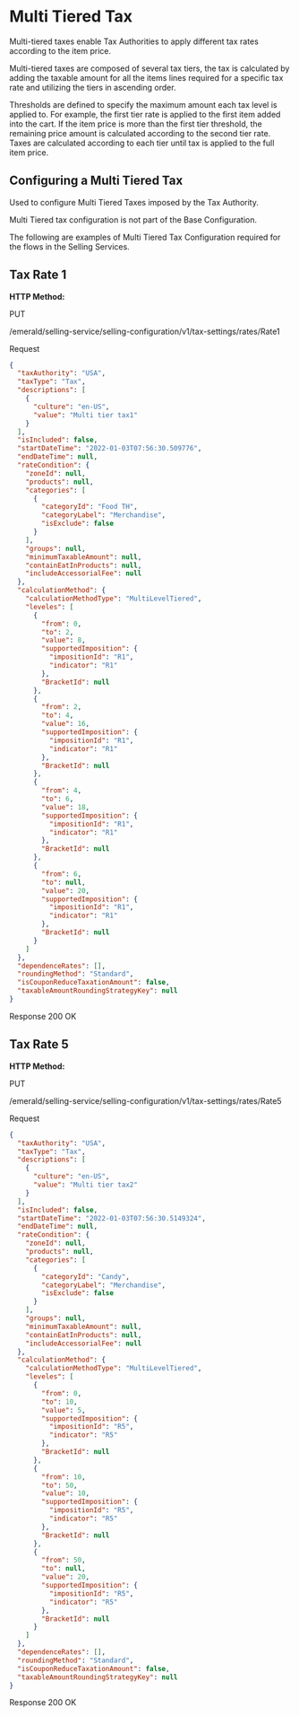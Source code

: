 # Multi Tiered Tax

Multi-tiered taxes enable Tax Authorities to apply different tax rates according to the item price.

Multi-tiered taxes are composed of several tax tiers, the tax is calculated by adding the taxable amount for all the items lines required for a specific tax rate and utilizing the tiers in ascending order.

Thresholds are defined to specify the maximum amount each tax level is applied to. For example, the first tier rate is applied to the first item added into the cart. If the item price is more than the first tier threshold, the remaining price amount is calculated according to the second tier rate. Taxes are calculated according to each tier until tax is applied to the full item price.

## Configuring a Multi Tiered Tax

Used to configure Multi Tiered Taxes imposed by the Tax Authority.

Multi Tiered tax configuration is not part of the Base Configuration.

The following are examples of Multi Tiered Tax Configuration required for the flows in the Selling Services.

## Tax Rate 1

**HTTP Method:**

PUT

/emerald/selling-service/selling-configuration/v1/tax-settings/rates/Rate1

Request

```json
{
  "taxAuthority": "USA",
  "taxType": "Tax",
  "descriptions": [
    {
      "culture": "en-US",
      "value": "Multi tier tax1"
    }
  ],
  "isIncluded": false,
  "startDateTime": "2022-01-03T07:56:30.509776",
  "endDateTime": null,
  "rateCondition": {
    "zoneId": null,
    "products": null,
    "categories": [
      {
        "categoryId": "Food TH",
        "categoryLabel": "Merchandise",
        "isExclude": false
      }
    ],
    "groups": null,
    "minimumTaxableAmount": null,
    "containEatInProducts": null,
    "includeAccessorialFee": null
  },
  "calculationMethod": {
    "calculationMethodType": "MultiLevelTiered",
    "leveles": [
      {
        "from": 0,
        "to": 2,
        "value": 8,
        "supportedImposition": {
          "impositionId": "R1",
          "indicator": "R1"
        },
        "BracketId": null
      },
      {
        "from": 2,
        "to": 4,
        "value": 16,
        "supportedImposition": {
          "impositionId": "R1",
          "indicator": "R1"
        },
        "BracketId": null
      },
      {
        "from": 4,
        "to": 6,
        "value": 18,
        "supportedImposition": {
          "impositionId": "R1",
          "indicator": "R1"
        },
        "BracketId": null
      },
      {
        "from": 6,
        "to": null,
        "value": 20,
        "supportedImposition": {
          "impositionId": "R1",
          "indicator": "R1"
        },
        "BracketId": null
      }
    ]
  },
  "dependenceRates": [],
  "roundingMethod": "Standard",
  "isCouponReduceTaxationAmount": false,
  "taxableAmountRoundingStrategyKey": null
}
```

Response  200 OK

## Tax Rate 5

**HTTP Method:**

PUT

/emerald/selling-service/selling-configuration/v1/tax-settings/rates/Rate5

Request

```json
{
  "taxAuthority": "USA",
  "taxType": "Tax",
  "descriptions": [
    {
      "culture": "en-US",
      "value": "Multi tier tax2"
    }
  ],
  "isIncluded": false,
  "startDateTime": "2022-01-03T07:56:30.5149324",
  "endDateTime": null,
  "rateCondition": {
    "zoneId": null,
    "products": null,
    "categories": [
      {
        "categoryId": "Candy",
        "categoryLabel": "Merchandise",
        "isExclude": false
      }
    ],
    "groups": null,
    "minimumTaxableAmount": null,
    "containEatInProducts": null,
    "includeAccessorialFee": null
  },
  "calculationMethod": {
    "calculationMethodType": "MultiLevelTiered",
    "leveles": [
      {
        "from": 0,
        "to": 10,
        "value": 5,
        "supportedImposition": {
          "impositionId": "R5",
          "indicator": "R5"
        },
        "BracketId": null
      },
      {
        "from": 10,
        "to": 50,
        "value": 10,
        "supportedImposition": {
          "impositionId": "R5",
          "indicator": "R5"
        },
        "BracketId": null
      },
      {
        "from": 50,
        "to": null,
        "value": 20,
        "supportedImposition": {
          "impositionId": "R5",
          "indicator": "R5"
        },
        "BracketId": null
      }
    ]
  },
  "dependenceRates": [],
  "roundingMethod": "Standard",
  "isCouponReduceTaxationAmount": false,
  "taxableAmountRoundingStrategyKey": null
}
```

Response  200  OK
